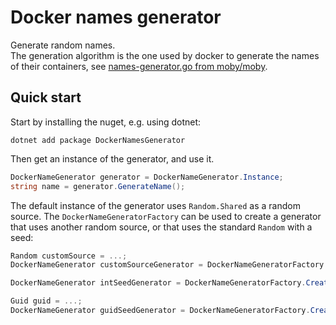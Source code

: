 # Docker names generator

Generate random names.\
The generation algorithm is the one used by docker to generate the names of their containers, see [names-generator.go from moby/moby](https://github.com/moby/moby/blob/39f7b2b6d0156811d9683c6cb0743118ae516a11/pkg/namesgenerator/names-generator.go).

## Quick start

Start by installing the nuget, e.g. using dotnet:
```
dotnet add package DockerNamesGenerator
```

Then get an instance of the generator, and use it.
```csharp
DockerNameGenerator generator = DockerNameGenerator.Instance;
string name = generator.GenerateName();
```

The default instance of the generator uses `Random.Shared` as a random source. The `DockerNameGeneratorFactory` can be used to create a generator that uses another random source, or that uses the standard `Random` with a seed:
```csharp
Random customSource = ...;
DockerNameGenerator customSourceGenerator = DockerNameGeneratorFactory.Create(customSource);
```

```csharp
DockerNameGenerator intSeedGenerator = DockerNameGeneratorFactory.Create(123);
```

```csharp
Guid guid = ...;
DockerNameGenerator guidSeedGenerator = DockerNameGeneratorFactory.Create(guid);
```
